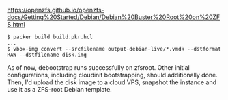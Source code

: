 https://openzfs.github.io/openzfs-docs/Getting%20Started/Debian/Debian%20Buster%20Root%20on%20ZFS.html

```console
$ packer build build.pkr.hcl
...
$ vbox-img convert --srcfilename output-debian-live/*.vmdk --dstformat RAW --dstfilename disk.img
```

As of now, debootstrap runs successfully on zfsroot. Other initial
configurations, including cloudinit bootstrapping, should additionally done.
Then, I'd upload the disk image to a cloud VPS, snapshot the instance and use
it as a ZFS-root Debian template.
